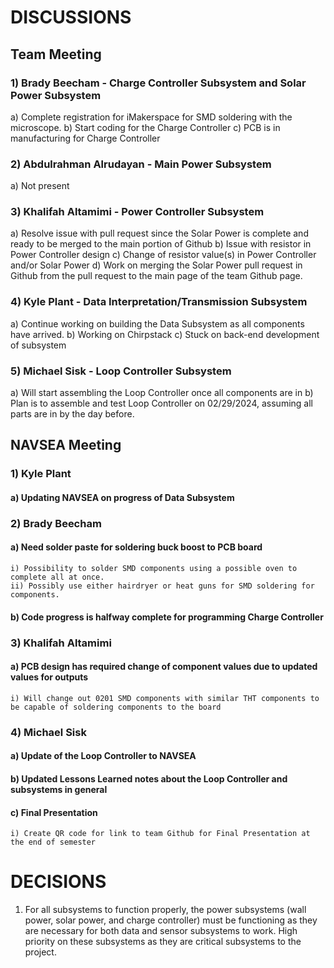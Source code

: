 # DISCUSSIONS
## Team Meeting
### 1) Brady Beecham - Charge Controller Subsystem and Solar Power Subsystem
a) Complete registration for iMakerspace for SMD
soldering with the microscope.
b) Start coding for the Charge Controller
c) PCB is in manufacturing for Charge Controller
### 2) Abdulrahman Alrudayan - Main Power Subsystem
a) Not present
### 3) Khalifah Altamimi - Power Controller Subsystem
a) Resolve issue with pull request since the Solar
Power is complete and ready to be merged to the
main portion of Github
b) Issue with resistor in Power Controller design
c) Change of resistor value(s) in Power Controller
and/or Solar Power
d) Work on merging the Solar Power pull request in
Github from the pull request to the main page of
the team Github page.
### 4) Kyle Plant - Data Interpretation/Transmission Subsystem
a) Continue working on building the Data Subsystem
as all components have arrived.
b) Working on Chirpstack
c) Stuck on back-end development of subsystem
### 5) Michael Sisk - Loop Controller Subsystem
a) Will start assembling the Loop Controller once all
components are in
b) Plan is to assemble and test Loop Controller on
02/29/2024, assuming all parts are in by the day
before.
## NAVSEA Meeting
### 1) Kyle Plant
#### a) Updating NAVSEA on progress of Data Subsystem
### 2) Brady Beecham
#### a) Need solder paste for soldering buck boost to PCB board
    i) Possibility to solder SMD components using a possible oven to complete all at once.
    ii) Possibly use either hairdryer or heat guns for SMD soldering for components.
#### b) Code progress is halfway complete for programming Charge Controller
### 3) Khalifah Altamimi
#### a) PCB design has required change of component values due to updated values for outputs
    i) Will change out 0201 SMD components with similar THT components to be capable of soldering components to the board
### 4) Michael Sisk
  #### a) Update of the Loop Controller to NAVSEA
  #### b) Updated Lessons Learned notes about the Loop Controller and subsystems in general
  #### c) Final Presentation
    i) Create QR code for link to team Github for Final Presentation at the end of semester
# DECISIONS
1) For all subsystems to function properly, the power subsystems (wall power, solar power, and charge controller) must be functioning as they are necessary for both data and sensor subsystems to work.  High priority on these subsystems as they are critical subsystems to the project.
